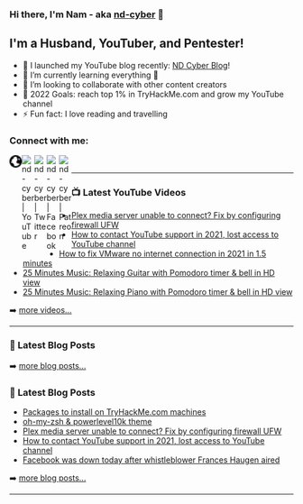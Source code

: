 ### Hi there, I'm Nam - aka [nd-cyber][website] 👋 

## I'm a Husband, YouTuber, and Pentester!

- 🔭 I launched my YouTube blog recently: [ND Cyber Blog][youtube]!
- 🌱 I’m currently learning everything 🤣
- 👯 I’m looking to collaborate with other content creators
- 🥅 2022 Goals: reach top 1% in TryHackMe.com and grow my YouTube channel
- ⚡ Fun fact: I love reading and travelling

### Connect with me:

[<img align="left" alt="nd-cyber.com" width="22px" src="https://raw.githubusercontent.com/iconic/open-iconic/master/svg/globe.svg" />][website]
[<img align="left" alt="nd-cyber | YouTube" width="22px" src="https://cdn.jsdelivr.net/npm/simple-icons@v3/icons/youtube.svg" />][youtube]
[<img align="left" alt="nd-cyber | Twitter" width="22px" src="https://cdn.jsdelivr.net/npm/simple-icons@v3/icons/twitter.svg" />][twitter]
[<img align="left" alt="nd-cyber | Facebook" width="22px" src="https://cdn.jsdelivr.net/npm/simple-icons@v3/icons/facebook.svg" />][facebook]
[<img align="left" alt="nd-cyber | Patreon" width="22px" src="https://cdn.jsdelivr.net/npm/simple-icons@v3/icons/patreon.svg" />][patreon]

<br />

---

### 📺 Latest YouTube Videos

<!-- YOUTUBE:START -->
- [Plex media server unable to connect? Fix by configuring firewall UFW](https://www.youtube.com/watch?v=-UTHUouiSVQ&t=52s)
- [How to contact YouTube support in 2021, lost access to YouTube channel](https://www.youtube.com/watch?v=dQu735Nmp14)
- [How to fix VMware no internet connection in 2021 in 1.5 minutes](https://www.youtube.com/watch?v=7UwhtDtHgOc&t=1s)
- [25 Minutes Music: Relaxing Guitar with Pomodoro timer & bell in HD view](https://www.youtube.com/watch?v=Wq8ZsjbbypE&t=294s)
- [25 Minutes Music: Relaxing Piano with Pomodoro timer & bell in HD view](https://www.youtube.com/watch?v=_eLktexPniw)
<!-- YOUTUBE:END -->

➡️ [more videos...](https://www.youtube.com/channel/UCVsmmOPP9L42oTOlpYtojGQ/featured)

---

### 📕 Latest Blog Posts

<!-- BLOG-POST-LIST:START -->
<!-- BLOG-POST-LIST:END -->

➡️ [more blog posts...](https://nd-cyber.com/blog)


### 📕 Latest Blog Posts

<!-- BLOG-POST-LIST:START -->
- [Packages to install on TryHackMe.com machines](https://nd-cyber.com/packages-to-install-on-tryhackme-com-machines)
- [oh-my-zsh & powerlevel10k theme](https://nd-cyber.com/oh-my-zsh-powerlevel10k-theme)
- [Plex media server unable to connect? Fix by configuring firewall UFW](https://nd-cyber.com/plex-media-server-unable-to-connect-fix-by-configuring-firewall-ufw)
- [How to contact YouTube support in 2021, lost access to YouTube channel](https://nd-cyber.com/how-to-contact-youtube-support-in-2021-lost-access-to-youtube-channel)
- [Facebook was down today after whistleblower Frances Haugen aired](https://nd-cyber.com/facebook-was-down-today-after-whistleblower-frances-haugen-aired)
<!-- BLOG-POST-LIST:END -->

➡️ [more blog posts...](https://nd-cyber.com/blog)

---

[website]: https://nd-cyber.com
[twitter]: https://twitter.com/nd_cybersec
[youtube]: https://www.youtube.com/channel/UCVsmmOPP9L42oTOlpYtojGQ
[facebook]: https://www.facebook.com/ndcyber
[patreon]: https://www.patreon.com/NDcyber
